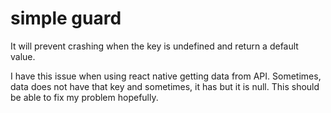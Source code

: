 # simple guard
It will prevent crashing when the key is undefined and return a default value. 

I have this issue when using react native getting data from API. 
Sometimes, data does not have that key and sometimes, it has but it is null.
This should be able to fix my problem hopefully.
